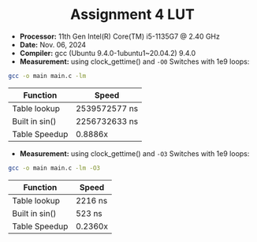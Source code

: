 <div align="center">

# Assignment 4 LUT

</div>

- <b>Processor:</b> 11th Gen Intel(R) Core(TM) i5-1135G7 @ 2.40 GHz
- <b>Date:</b> Nov. 06, 2024
- <b>Compiler:</b> gcc (Ubuntu 9.4.0-1ubuntu1~20.04.2) 9.4.0
- <b>Measurement:</b> using clock_gettime() and `-O0` Switches with 1e9 loops:

```sh
gcc -o main main.c -lm
```

<div align="center">

| Function       | Speed         |
| -------------- | ------------- |
| Table lookup   | 2539572577 ns |
| Built in sin() | 2256732633 ns |
| Table Speedup  | 0.8886x       |

</div>

- <b>Measurement:</b> using clock_gettime() and `-O3` Switches with 1e9 loops:

```sh
gcc -o main main.c -lm -O3
```

<div align="center">

| Function       | Speed   |
| -------------- | ------- |
| Table lookup   | 2216 ns |
| Built in sin() | 523 ns  |
| Table Speedup  | 0.2360x |

</div>
